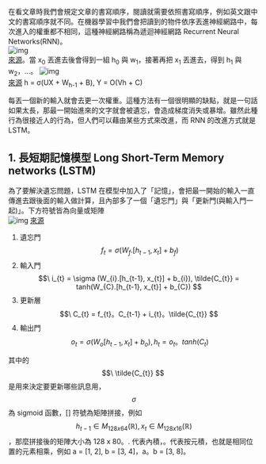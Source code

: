 在看文章時我們會規定文章的書寫順序，閱讀就需要依照書寫順序，例如英文跟中文的書寫順序就不同。在機器學習中我們會把讀到的物件依序丟進神經網路中，每次進入的權重都不相同，這種神經網路稱為遞迴神經網路 Recurrent Neural Networks(RNN)。\
![img](https://media.geeksforgeeks.org/wp-content/uploads/20231204130857/neuron-200.png)\
[來源](https://www.geeksforgeeks.org/introduction-to-recurrent-neural-network/)。當 x<sub>0</sub> 丟進去後會得到一組 h<sub>0</sub> 與 w<sub>1</sub>，接著再把 x<sub>1</sub> 丟進去，得到 h<sub>1</sub> 與 w<sub>2</sub>，...。
![img](https://i-blog.csdnimg.cn/blog_migrate/92e4fde622794bf4c11c517096789eb4.png)\
[來源](https://blog.csdn.net/qq_36696494/article/details/89028956) h = σ(UX + W<sub>h-1</sub> + B), Y = O(Vh + C) 

每丟一個新的輸入就會去更一次權重。這種方法有一個很明顯的缺點，就是一句話如果太長，那最一開始進來的文字就會被遺忘，會造成梯度消失或暴增。雖然此種行為很接近人的行為，但人們可以藉由某些方式來改進，而 RNN 的改進方式就是 LSTM。

## 1. 長短期記憶模型 Long Short-Term Memory networks (LSTM)
為了要解決遺忘問題，LSTM 在模型中加入了「記憶」，會把最一開始的輸入一直傳進去跟後面的輸入做計算，且內部多了一個「遺忘門」與「更新門(與輸入門一起)」。下方符號皆為向量或矩陣\
![img](https://mlarchive.com/wp-content/uploads/2023/07/1_S0rXIeO_VoUVOyrYHckUWg.gif) [來源](https://mlarchive.com/deep-learning/understanding-long-short-term-memory-networks/)
1. 遺忘門 $$\ f_{t} = \sigma (W_{f}.[h_{t-1}, x_{t}] + b_{f}) $$
2. 輸入門 $$\ i_{t} = \sigma (W_{i}.[h_{t-1}, x_{t}] + b_{i}), \tilde{C_{t}} = tanh(W_{C}.[h_{t-1}, x_{t}] + b_{C}) $$
3. 更新層 $$\ C_{t} = f_{t}。C_{t-1} + i_{t}。\tilde{C_{t}} $$
4. 輸出門 $$\ o_{t} = \sigma (W_{o}[h_{t-1}, x_{t}] + b_{o}), h_{t} = o_{t}。tanh(C_{t}) $$

其中的 $$\ \tilde{C_{t}} $$ 是用來決定要更新哪些訊息用， $$\ \sigma $$ 為 sigmoid 函數，[] 符號為矩陣拼接，例如 $$\ h_{t-1} \in M_{128 x 64}(\mathbb{R}), x_{t} \in M_{128 x 16}(\mathbb{R}) $$，那麼拼接後的矩陣大小為 128 x 80。. 代表內積，。代表按元積，也就是相同位置的元素相乘，例如 a = [1, 2], b = [3, 4]，a。b = [3, 8]。
